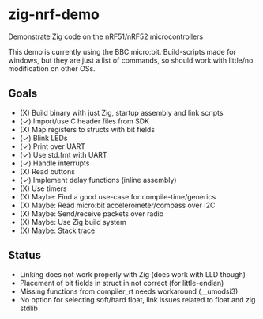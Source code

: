 # zig-nrf-demo
Demonstrate Zig code on the nRF51/nRF52 microcontrollers

This demo is currently using the BBC micro:bit. Build-scripts made for windows, but they are just a list of commands, so should work with little/no modification on other OSs.

## Goals
* (X) Build binary with just Zig, startup assembly and link scripts
* (✓) Import/use C header files from SDK
* (X) Map registers to structs with bit fields
* (✓) Blink LEDs
* (✓) Print over UART
* (✓) Use std.fmt with UART
* (✓) Handle interrupts
* (X) Read buttons
* (✓) Implement delay functions (inline assembly)
* (X) Use timers
* (X) Maybe: Find a good use-case for compile-time/generics
* (X) Maybe: Read micro:bit accelerometer/compass over I2C
* (X) Maybe: Send/receive packets over radio
* (X) Maybe: Use Zig build system
* (X) Maybe: Stack trace

## Status
* Linking does not work properly with Zig (does work with LLD though)
* Placement of bit fields in struct in not correct (for little-endian)
* Missing functions from compiler_rt needs workaround (\_\_umodsi3)
* No option for selecting soft/hard float, link issues related to float and zig stdlib
